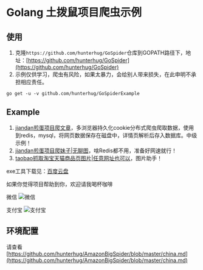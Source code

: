 # Golang 土拨鼠项目爬虫示例

## 使用
1. 克隆`https://github.com/hunterhug/GoSpider`仓库到GOPATH路径下，地址：[https://github.com/hunterhug/GoSpider](https://github.com/hunterhug/GoSpider)
2. 示例仅供学习，爬虫有风险，如果太暴力，会给别人带来损失，在此申明不承担相应责任。

```
go get -u -v github.com/hunterhug/GoSpiderExample
```
## Example
1. [jiandan煎蛋项目爬文章](jiandan/README.md)，多浏览器持久化cookie分布式爬虫爬取数据，使用到redis，mysql，将网页数据保存在磁盘中，详情页解析后存入数据库。中级示例！
2. [jiandan煎蛋项目爬妹子|无聊图](jiandanmeizi/README.md)，啥Redis都不用，准备好网速就行！
3. [taobao抓取淘宝天猫商品页图片|任意网址也可以](taobao/README.md)，图片助手！

exe工具下载见：[百度云盘]()

如果你觉得项目帮助到你，欢迎请我喝杯咖啡

微信
![微信](https://raw.githubusercontent.com/hunterhug/hunterhug.github.io/master/static/jpg/wei.png)

支付宝
![支付宝](https://raw.githubusercontent.com/hunterhug/hunterhug.github.io/master/static/jpg/ali.png)

## 环境配置
请查看[https://github.com/hunterhug/AmazonBigSpider/blob/master/china.md](https://github.com/hunterhug/AmazonBigSpider/blob/master/china.md)